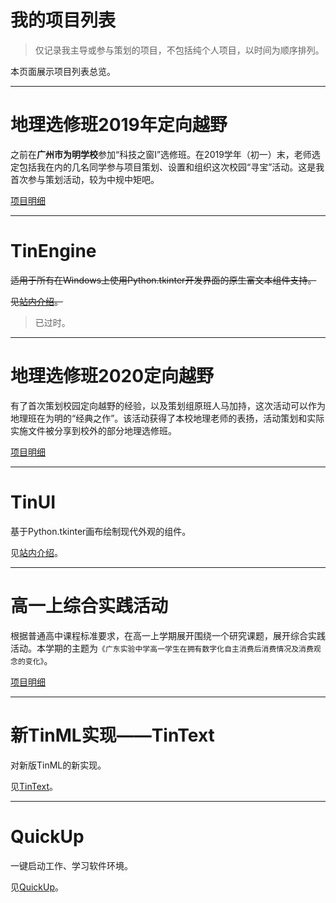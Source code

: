 # 我的项目列表

> 仅记录我主导或参与策划的项目，不包括纯个人项目，以时间为顺序排列。

本页面展示项目列表总览。

---

# 地理选修班2019年定向越野

之前在**广州市为明学校**参加“科技之窗I”选修班。在2019学年（初一）末，老师选定包括我在内的几名同学参与项目策划、设置和组织这次校园“寻宝”活动。这是我首次参与策划活动，较为中规中矩吧。

[项目明细](weiming/dxyy1)

---

# TinEngine

~~适用于所有在Windows上使用Python.tkinter开发界面的原生富文本组件支持。~~

~~见[站内介绍](TinEngine)。~~

> 已过时。

---

# 地理选修班2020定向越野

有了首次策划校园定向越野的经验，以及策划组原班人马加持，这次活动可以作为地理班在为明的“经典之作”。该活动获得了本校地理老师的表扬，活动策划和实际实施文件被分享到校外的部分地理选修班。

[项目明细](weiming/dxyy2)

---

# TinUI

基于Python.tkinter画布绘制现代外观的组件。

见[站内介绍](TinUI/index.html)。



---

# 高一上综合实践活动

根据普通高中课程标准要求，在高一上学期展开围绕一个研究课题，展开综合实践活动。本学期的主题为`《广东实验中学高一学生在拥有数字化自主消费后消费情况及消费观念的变化》`。

[项目明细](http://gdsyzx.smart-space.com.cn/zhsj/d1.html)

---

# 新TinML实现——TinText

对新版TinML的新实现。

见[TinText](https://tintext.smart-space.com.cn)。

---

# QuickUp

一键启动工作、学习软件环境。

见[QuickUp](./QuickUp)。

